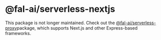 # @fal-ai/serverless-nextjs

This package is not longer maintained. Check out the [@fal-ai/serverless-proxy](../proxy/)package, which supports Next.js and other Express-based frameworks.
